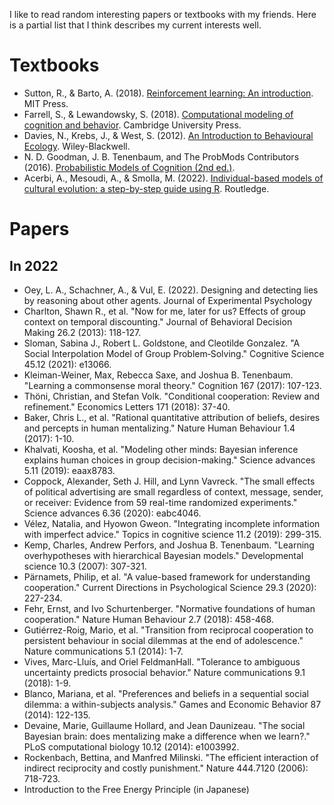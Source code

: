 I like to read random interesting papers or textbooks with my friends. Here is a partial list that I think describes my current interests well.

# Textbooks

- Sutton, R., & Barto, A. (2018). [Reinforcement learning: An introduction](http://incompleteideas.net/book/the-book.html). MIT Press.
- Farrell, S., & Lewandowsky, S. (2018). [Computational modeling of cognition and behavior](https://psy-farrell.github.io/computational-modelling//about/). Cambridge University Press.
- Davies, N., Krebs, J., & West, S. (2012). [An Introduction to Behavioural Ecology](https://www.wiley.com/en-nz/An+Introduction+to+Behavioural+Ecology%2C+4th+Edition-p-9781405114165). Wiley-Blackwell.
- N. D. Goodman, J. B. Tenenbaum, and The ProbMods Contributors (2016). [Probabilistic Models of Cognition (2nd ed.)](https://probmods.org/).
- Acerbi, A., Mesoudi, A., & Smolla, M. (2022). [Individual-based models of cultural evolution: a step-by-step guide using R](https://acerbialberto.com/IBM-cultevo/). Routledge.

# Papers

## In 2022

- Oey, L. A., Schachner, A., & Vul, E. (2022). Designing and detecting lies by reasoning about other agents. Journal of Experimental Psychology
- Charlton, Shawn R., et al. "Now for me, later for us? Effects of group context on temporal discounting." Journal of Behavioral Decision Making 26.2 (2013): 118-127.
- Sloman, Sabina J., Robert L. Goldstone, and Cleotilde Gonzalez. "A Social Interpolation Model of Group Problem‐Solving." Cognitive Science 45.12 (2021): e13066.
- Kleiman-Weiner, Max, Rebecca Saxe, and Joshua B. Tenenbaum. "Learning a commonsense moral theory." Cognition 167 (2017): 107-123.
- Thöni, Christian, and Stefan Volk. "Conditional cooperation: Review and refinement." Economics Letters 171 (2018): 37-40.
- Baker, Chris L., et al. "Rational quantitative attribution of beliefs, desires and percepts in human mentalizing." Nature Human Behaviour 1.4 (2017): 1-10.
- Khalvati, Koosha, et al. "Modeling other minds: Bayesian inference explains human choices in group decision-making." Science advances 5.11 (2019): eaax8783.
- Coppock, Alexander, Seth J. Hill, and Lynn Vavreck. "The small effects of political advertising are small regardless of context, message, sender, or receiver: Evidence from 59 real-time randomized experiments." Science advances 6.36 (2020): eabc4046.
- Vélez, Natalia, and Hyowon Gweon. "Integrating incomplete information with imperfect advice." Topics in cognitive science 11.2 (2019): 299-315.
- Kemp, Charles, Andrew Perfors, and Joshua B. Tenenbaum. "Learning overhypotheses with hierarchical Bayesian models." Developmental science 10.3 (2007): 307-321.
- Pärnamets, Philip, et al. "A value-based framework for understanding cooperation." Current Directions in Psychological Science 29.3 (2020): 227-234.
- Fehr, Ernst, and Ivo Schurtenberger. "Normative foundations of human cooperation." Nature Human Behaviour 2.7 (2018): 458-468.
- Gutiérrez-Roig, Mario, et al. "Transition from reciprocal cooperation to persistent behaviour in social dilemmas at the end of adolescence." Nature communications 5.1 (2014): 1-7.
- Vives, Marc-Lluís, and Oriel FeldmanHall. "Tolerance to ambiguous uncertainty predicts prosocial behavior." Nature communications 9.1 (2018): 1-9.
- Blanco, Mariana, et al. "Preferences and beliefs in a sequential social dilemma: a within-subjects analysis." Games and Economic Behavior 87 (2014): 122-135.
- Devaine, Marie, Guillaume Hollard, and Jean Daunizeau. "The social Bayesian brain: does mentalizing make a difference when we learn?." PLoS computational biology 10.12 (2014): e1003992.
- Rockenbach, Bettina, and Manfred Milinski. "The efficient interaction of indirect reciprocity and costly punishment." Nature 444.7120 (2006): 718-723.
- Introduction to the Free Energy Principle (in Japanese)
